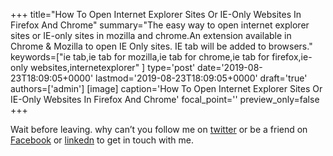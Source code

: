 +++
title="How To Open Internet Explorer Sites Or IE-Only Websites In Firefox And Chrome"
summary="The easy way to open internet explorer sites or IE-only sites in mozilla and chrome.An extension available in Chrome & Mozilla to open IE Only sites. IE tab will be added to browsers."
keywords=["ie tab,ie tab for mozilla,ie tab for chrome,ie tab for firefox,ie-only websites,internetexplorer"
]
type='post'
date='2019-08-23T18:09:05+0000'
lastmod='2019-08-23T18:09:05+0000'
draft='true'
authors=['admin']
[image]
caption='How To Open Internet Explorer Sites Or IE-Only Websites In Firefox And Chrome'
focal_point=''
preview_only=false
+++










Wait before leaving.
why can’t you follow me on <a href="https://twitter.com/arungudelli" target="_blank" rel="noopener">twitter</a> or be a friend on <a href="https://www.facebook.com/gudelliArun" target="_blank" rel="noopener">Facebook</a> or  <a href="https://www.linkedin.com/in/arungudelli/" target="_blank" rel="noopener">linkedn</a> to get in touch with me.







